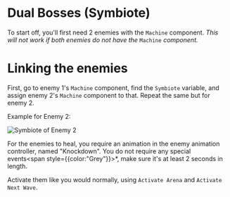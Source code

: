 <h1>Dual Bosses (Symbiote)</h1>



To start off, you'll first need 2 enemies with the `Machine` component. <i>This will not work if both enemies do not have the </i>`Machine`<i> component. </i>

# Linking the enemies

First, go to enemy 1's `Machine` component, find the `Symbiote` variable, and assign enemy 2's `Machine` component to that. Repeat the same but for enemy 2.

Example for Enemy 2:

<img src="https://github.com/layzyidiot/e-sw/blob/main/images/Screenshot%202024-06-10%20194055.png?raw=true" alt="Symbiote of Enemy 2"></img>

For the enemies to heal, you require an animation in the enemy animation controller, named "Knockdown". You do not require any special events<span style={{color:"Grey"}}>*</span>, make sure it's at least 2 seconds in length.

Activate them like you would normally, using `Activate Arena` and `Activate Next Wave`.